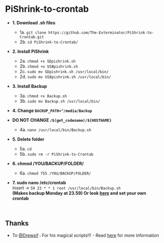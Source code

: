 # PiShrink-to-crontab

- **1. Download .sh files** <br>
  - 1a. ``` git clone https://github.com/The-Exterminator/PiShrink-to-Crontab.git ``` <br>
  - 2b. ``` cd PiShrink-to-Crontab/ ``` <br>

- **2. Install PiShrink** <br>
  - 2a. ``` chmod +x SDpishrink.sh ``` <br>
  - 2b. ``` chmod +x USBpishrink.sh ``` <br>
  - 2c. ``` sudo mv SDpishrink.sh /usr/local/bin/ ``` <br>
  - 2d. ``` sudo mv USBpishrink.sh /usr/local/bin/ ``` <br>

- **3. Install Backup** <br>
  - 3a. ``` chmod +x Backup.sh ``` <br>
  - 3b. ``` sudo mv Backup.sh /usr/local/bin/ ``` <br>

- **4. Change ```BACKUP_PATH="/media/Backup```** <br>
- **DO NOT CHANGE ```/$(get_codename)/${HOSTNAME}```** <br>
  - 4a. ``` nano /usr/local/bin/Backup.sh ``` <br>

- **5. Delete folder** <br>
  - 5a. ``` cd ``` <br>
  - 5b. ``` sudo rm -r PiShrink-to-Crontab ``` <br>

- **6. chmod /YOU/BACKUP/FOLDER/** <br>
  - 6a. ``` chmod 755 /YOU/BACKUP/FOLDER/ ``` <br>

- **7. sudo nano /etc/crontab** <br>
  Insert -> ``` 59 23 * * 1 root /usr/local/bin/Backup.sh ``` <br>
   **(Makes backup Monday at 23.59) Or look <a href="https://crontab.guru" target="_blank">here</a> and set your own crontab** <br>

<br>
<h2> Thanks </h2>
<ul><li><p>To <a href="https://github.com/Drewsif/PiShrink" target="_blank">@Drewsif</a> : For his magical scripts!!! - 
           Read <a href="https://github.com/Drewsif/PiShrink#usage" target="_blank">here</a> for more information</p></li></ul>
